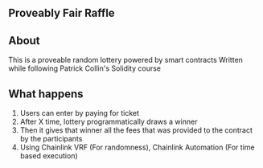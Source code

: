## Proveably Fair Raffle


## About
This is a proveable random lottery powered by smart contracts
Written while following Patrick Collin's Solidity course

## What happens
1. Users can enter by paying for ticket
2. After X time, lottery programmatically draws a winner
3. Then it gives that winner all the fees that was provided to the contract by the participants
4. Using Chainlink VRF (For randomness), Chainlink Automation (For time based execution)
